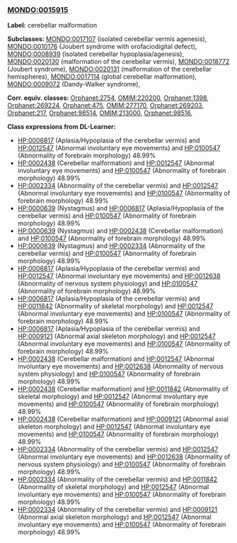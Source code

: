 
### [MONDO:0015915](http://purl.obolibrary.org/obo/MONDO_0015915)
**Label:** cerebellar malformation

**Subclasses:** [MONDO:0017107](http://purl.obolibrary.org/obo/MONDO_0017107) (isolated cerebellar vermis agenesis), [MONDO:0010176](http://purl.obolibrary.org/obo/MONDO_0010176) (Joubert syndrome with orofaciodigital defect), [MONDO:0008939](http://purl.obolibrary.org/obo/MONDO_0008939) (isolated cerebellar hypoplasia/agenesis), [MONDO:0020130](http://purl.obolibrary.org/obo/MONDO_0020130) (malformation of the cerebellar vermis), [MONDO:0018772](http://purl.obolibrary.org/obo/MONDO_0018772) (Joubert syndrome), [MONDO:0020131](http://purl.obolibrary.org/obo/MONDO_0020131) (malformation of the cerebellar hemispheres), [MONDO:0017114](http://purl.obolibrary.org/obo/MONDO_0017114) (global cerebellar malformation), [MONDO:0009072](http://purl.obolibrary.org/obo/MONDO_0009072) (Dandy-Walker syndrome), 

**Corr. equiv. classes:** [Orphanet:2754](http://www.orpha.net/ORDO/Orphanet_2754), [OMIM:220200](http://purl.obolibrary.org/obo/OMIM_220200), [Orphanet:1398](http://www.orpha.net/ORDO/Orphanet_1398), [Orphanet:269224](http://www.orpha.net/ORDO/Orphanet_269224), [Orphanet:475](http://www.orpha.net/ORDO/Orphanet_475), [OMIM:277170](http://purl.obolibrary.org/obo/OMIM_277170), [Orphanet:269203](http://www.orpha.net/ORDO/Orphanet_269203), [Orphanet:217](http://www.orpha.net/ORDO/Orphanet_217), [Orphanet:98514](http://www.orpha.net/ORDO/Orphanet_98514), [OMIM:213000](http://purl.obolibrary.org/obo/OMIM_213000), [Orphanet:98516](http://www.orpha.net/ORDO/Orphanet_98516), 

**Class expressions from DL-Learner:**

- [HP:0006817](http://purl.obolibrary.org/obo/HP_0006817) (Aplasia/Hypoplasia of the cerebellar vermis) and [HP:0012547](http://purl.obolibrary.org/obo/HP_0012547) (Abnormal involuntary eye movements) and [HP:0100547](http://purl.obolibrary.org/obo/HP_0100547) (Abnormality of forebrain morphology) 48.99%
- [HP:0002438](http://purl.obolibrary.org/obo/HP_0002438) (Cerebellar malformation) and [HP:0012547](http://purl.obolibrary.org/obo/HP_0012547) (Abnormal involuntary eye movements) and [HP:0100547](http://purl.obolibrary.org/obo/HP_0100547) (Abnormality of forebrain morphology) 48.99%
- [HP:0002334](http://purl.obolibrary.org/obo/HP_0002334) (Abnormality of the cerebellar vermis) and [HP:0012547](http://purl.obolibrary.org/obo/HP_0012547) (Abnormal involuntary eye movements) and [HP:0100547](http://purl.obolibrary.org/obo/HP_0100547) (Abnormality of forebrain morphology) 48.99%
- [HP:0000639](http://purl.obolibrary.org/obo/HP_0000639) (Nystagmus) and [HP:0006817](http://purl.obolibrary.org/obo/HP_0006817) (Aplasia/Hypoplasia of the cerebellar vermis) and [HP:0100547](http://purl.obolibrary.org/obo/HP_0100547) (Abnormality of forebrain morphology) 48.99%
- [HP:0000639](http://purl.obolibrary.org/obo/HP_0000639) (Nystagmus) and [HP:0002438](http://purl.obolibrary.org/obo/HP_0002438) (Cerebellar malformation) and [HP:0100547](http://purl.obolibrary.org/obo/HP_0100547) (Abnormality of forebrain morphology) 48.99%
- [HP:0000639](http://purl.obolibrary.org/obo/HP_0000639) (Nystagmus) and [HP:0002334](http://purl.obolibrary.org/obo/HP_0002334) (Abnormality of the cerebellar vermis) and [HP:0100547](http://purl.obolibrary.org/obo/HP_0100547) (Abnormality of forebrain morphology) 48.99%
- [HP:0006817](http://purl.obolibrary.org/obo/HP_0006817) (Aplasia/Hypoplasia of the cerebellar vermis) and [HP:0012547](http://purl.obolibrary.org/obo/HP_0012547) (Abnormal involuntary eye movements) and [HP:0012638](http://purl.obolibrary.org/obo/HP_0012638) (Abnormality of nervous system physiology) and [HP:0100547](http://purl.obolibrary.org/obo/HP_0100547) (Abnormality of forebrain morphology) 48.99%
- [HP:0006817](http://purl.obolibrary.org/obo/HP_0006817) (Aplasia/Hypoplasia of the cerebellar vermis) and [HP:0011842](http://purl.obolibrary.org/obo/HP_0011842) (Abnormality of skeletal morphology) and [HP:0012547](http://purl.obolibrary.org/obo/HP_0012547) (Abnormal involuntary eye movements) and [HP:0100547](http://purl.obolibrary.org/obo/HP_0100547) (Abnormality of forebrain morphology) 48.99%
- [HP:0006817](http://purl.obolibrary.org/obo/HP_0006817) (Aplasia/Hypoplasia of the cerebellar vermis) and [HP:0009121](http://purl.obolibrary.org/obo/HP_0009121) (Abnormal axial skeleton morphology) and [HP:0012547](http://purl.obolibrary.org/obo/HP_0012547) (Abnormal involuntary eye movements) and [HP:0100547](http://purl.obolibrary.org/obo/HP_0100547) (Abnormality of forebrain morphology) 48.99%
- [HP:0002438](http://purl.obolibrary.org/obo/HP_0002438) (Cerebellar malformation) and [HP:0012547](http://purl.obolibrary.org/obo/HP_0012547) (Abnormal involuntary eye movements) and [HP:0012638](http://purl.obolibrary.org/obo/HP_0012638) (Abnormality of nervous system physiology) and [HP:0100547](http://purl.obolibrary.org/obo/HP_0100547) (Abnormality of forebrain morphology) 48.99%
- [HP:0002438](http://purl.obolibrary.org/obo/HP_0002438) (Cerebellar malformation) and [HP:0011842](http://purl.obolibrary.org/obo/HP_0011842) (Abnormality of skeletal morphology) and [HP:0012547](http://purl.obolibrary.org/obo/HP_0012547) (Abnormal involuntary eye movements) and [HP:0100547](http://purl.obolibrary.org/obo/HP_0100547) (Abnormality of forebrain morphology) 48.99%
- [HP:0002438](http://purl.obolibrary.org/obo/HP_0002438) (Cerebellar malformation) and [HP:0009121](http://purl.obolibrary.org/obo/HP_0009121) (Abnormal axial skeleton morphology) and [HP:0012547](http://purl.obolibrary.org/obo/HP_0012547) (Abnormal involuntary eye movements) and [HP:0100547](http://purl.obolibrary.org/obo/HP_0100547) (Abnormality of forebrain morphology) 48.99%
- [HP:0002334](http://purl.obolibrary.org/obo/HP_0002334) (Abnormality of the cerebellar vermis) and [HP:0012547](http://purl.obolibrary.org/obo/HP_0012547) (Abnormal involuntary eye movements) and [HP:0012638](http://purl.obolibrary.org/obo/HP_0012638) (Abnormality of nervous system physiology) and [HP:0100547](http://purl.obolibrary.org/obo/HP_0100547) (Abnormality of forebrain morphology) 48.99%
- [HP:0002334](http://purl.obolibrary.org/obo/HP_0002334) (Abnormality of the cerebellar vermis) and [HP:0011842](http://purl.obolibrary.org/obo/HP_0011842) (Abnormality of skeletal morphology) and [HP:0012547](http://purl.obolibrary.org/obo/HP_0012547) (Abnormal involuntary eye movements) and [HP:0100547](http://purl.obolibrary.org/obo/HP_0100547) (Abnormality of forebrain morphology) 48.99%
- [HP:0002334](http://purl.obolibrary.org/obo/HP_0002334) (Abnormality of the cerebellar vermis) and [HP:0009121](http://purl.obolibrary.org/obo/HP_0009121) (Abnormal axial skeleton morphology) and [HP:0012547](http://purl.obolibrary.org/obo/HP_0012547) (Abnormal involuntary eye movements) and [HP:0100547](http://purl.obolibrary.org/obo/HP_0100547) (Abnormality of forebrain morphology) 48.99%


